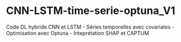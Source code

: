 # CNN-LSTM-time-serie-optuna_V1
Code DL hybride CNN et LSTM - Séries temporelles avec covariates - Optimisation avec Optuna - Inteprétation SHAP et CAPTUM
